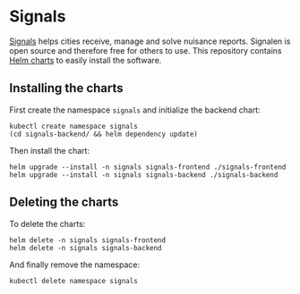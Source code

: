 # Signals

[Signals](https://signalen.org/) helps cities receive, manage and solve nuisance reports. Signalen is open source and therefore free for others to use. This repository contains [Helm charts](https://helm.sh/) to easily install the software.

## Installing the charts

First create the namespace `signals` and initialize the backend chart:

```console
kubectl create namespace signals
(cd signals-backend/ && helm dependency update)
```

Then install the chart:

```console
helm upgrade --install -n signals signals-frontend ./signals-frontend
helm upgrade --install -n signals signals-backend ./signals-backend
```

## Deleting the charts

To delete the charts:

```console
helm delete -n signals signals-frontend
helm delete -n signals signals-backend
```

And finally remove the namespace:

```console
kubectl delete namespace signals
```
